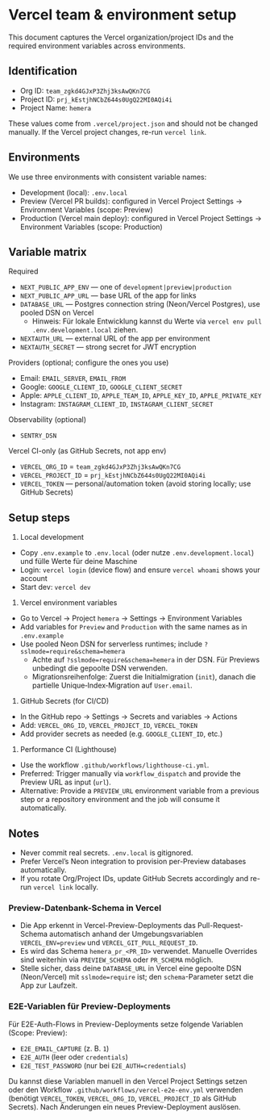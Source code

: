 # Vercel team & environment setup

This document captures the Vercel organization/project IDs and the required environment variables across environments.

## Identification

- Org ID: `team_zgkd4GJxP3Zhj3ksAwQKn7CG`
- Project ID: `prj_kEstjhNCbZ644s0UgQ22MI0AQi4i`
- Project Name: `hemera`

These values come from `.vercel/project.json` and should not be changed manually. If the Vercel project changes, re-run `vercel link`.

## Environments

We use three environments with consistent variable names:

- Development (local): `.env.local`
- Preview (Vercel PR builds): configured in Vercel Project Settings → Environment Variables (scope: Preview)
- Production (Vercel main deploy): configured in Vercel Project Settings → Environment Variables (scope: Production)

## Variable matrix

Required

- `NEXT_PUBLIC_APP_ENV` — one of `development|preview|production`
- `NEXT_PUBLIC_APP_URL` — base URL of the app for links
- `DATABASE_URL` — Postgres connection string (Neon/Vercel Postgres), use pooled DSN on Vercel
	- Hinweis: Für lokale Entwicklung kannst du Werte via `vercel env pull .env.development.local` ziehen.
- `NEXTAUTH_URL` — external URL of the app per environment
- `NEXTAUTH_SECRET` — strong secret for JWT encryption

Providers (optional; configure the ones you use)

- Email: `EMAIL_SERVER`, `EMAIL_FROM`
- Google: `GOOGLE_CLIENT_ID`, `GOOGLE_CLIENT_SECRET`
- Apple: `APPLE_CLIENT_ID`, `APPLE_TEAM_ID`, `APPLE_KEY_ID`, `APPLE_PRIVATE_KEY`
- Instagram: `INSTAGRAM_CLIENT_ID`, `INSTAGRAM_CLIENT_SECRET`

Observability (optional)

- `SENTRY_DSN`

Vercel CI-only (as GitHub Secrets, not app env)

- `VERCEL_ORG_ID` = `team_zgkd4GJxP3Zhj3ksAwQKn7CG`
- `VERCEL_PROJECT_ID` = `prj_kEstjhNCbZ644s0UgQ22MI0AQi4i`
- `VERCEL_TOKEN` — personal/automation token (avoid storing locally; use GitHub Secrets)

## Setup steps

1. Local development

- Copy `.env.example` to `.env.local` (oder nutze `.env.development.local`) und fülle Werte für deine Maschine
- Login: `vercel login` (device flow) and ensure `vercel whoami` shows your account
- Start dev: `vercel dev`

1. Vercel environment variables

- Go to Vercel → Project `hemera` → Settings → Environment Variables
- Add variables for `Preview` and `Production` with the same names as in `.env.example`
- Use pooled Neon DSN for serverless runtimes; include `?sslmode=require&schema=hemera`
	- Achte auf `?sslmode=require&schema=hemera` in der DSN. Für Previews unbedingt die gepoolte DSN verwenden.
	- Migrationsreihenfolge: Zuerst die Initialmigration (`init`), danach die partielle Unique‑Index‑Migration auf `User.email`.

1. GitHub Secrets (for CI/CD)

- In the GitHub repo → Settings → Secrets and variables → Actions
- Add: `VERCEL_ORG_ID`, `VERCEL_PROJECT_ID`, `VERCEL_TOKEN`
- Add provider secrets as needed (e.g. `GOOGLE_CLIENT_ID`, etc.)

1. Performance CI (Lighthouse)

- Use the workflow `.github/workflows/lighthouse-ci.yml`.
- Preferred: Trigger manually via `workflow_dispatch` and provide the Preview URL as input (`url`).
- Alternative: Provide a `PREVIEW_URL` environment variable from a previous step or a repository environment and the job will consume it automatically.

## Notes

- Never commit real secrets. `.env.local` is gitignored.
- Prefer Vercel’s Neon integration to provision per-Preview databases automatically.
- If you rotate Org/Project IDs, update GitHub Secrets accordingly and re-run `vercel link` locally.

### Preview-Datenbank-Schema in Vercel

- Die App erkennt in Vercel-Preview-Deployments das Pull-Request-Schema automatisch anhand der Umgebungsvariablen `VERCEL_ENV=preview` und `VERCEL_GIT_PULL_REQUEST_ID`.
- Es wird das Schema `hemera_pr_<PR_ID>` verwendet. Manuelle Overrides sind weiterhin via `PREVIEW_SCHEMA` oder `PR_SCHEMA` möglich.
- Stelle sicher, dass deine `DATABASE_URL` in Vercel eine gepoolte DSN (Neon/Vercel) mit `sslmode=require` ist; den `schema`-Parameter setzt die App zur Laufzeit.

### E2E-Variablen für Preview-Deployments

Für E2E-Auth-Flows in Preview-Deployments setze folgende Variablen (Scope: Preview):

- `E2E_EMAIL_CAPTURE` (z. B. `1`)
- `E2E_AUTH` (leer oder `credentials`)
- `E2E_TEST_PASSWORD` (nur bei `E2E_AUTH=credentials`)

Du kannst diese Variablen manuell in den Vercel Project Settings setzen oder den Workflow `.github/workflows/vercel-e2e-env.yml` verwenden (benötigt `VERCEL_TOKEN`, `VERCEL_ORG_ID`, `VERCEL_PROJECT_ID` als GitHub Secrets). Nach Änderungen ein neues Preview-Deployment auslösen.

